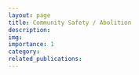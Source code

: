 ```yaml
---
layout: page
title: Community Safety / Abolition
description: 
img: 
importance: 1
category: 
related_publications: 
---
```


